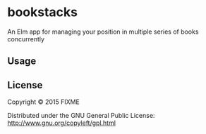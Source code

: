 # bookstacks

An Elm app for managing your position in multiple series of books concurrently

## Usage



## License

Copyright © 2015 FIXME

Distributed under the GNU General Public License: http://www.gnu.org/copyleft/gpl.html